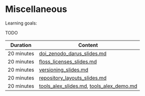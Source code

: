 # Miscellaneous

Learning goals:

TODO

| Duration | Content |
| --- | --- |
| 20 minutes | [doi_zenodo_darus_slides.md](https://github.com/Simulation-Software-Engineering/Lecture-Material/blob/main/06_miscellaneous/doi_zenodo_darus_slides.md) |
| 20 minutes | [floss_licenses_slides.md](https://github.com/Simulation-Software-Engineering/Lecture-Material/blob/main/06_miscellaneous/floss_licenses_slides.md) |
| 20 minutes | [versioning_slides.md](https://github.com/Simulation-Software-Engineering/Lecture-Material/blob/main/06_miscellaneous/versioning_slides.md) |
| 20 minutes | [repository_layouts_slides.md](https://github.com/Simulation-Software-Engineering/Lecture-Material/blob/main/06_miscellaneous/repository_layout_slides.md) |
| 20 minutes | [tools_alex_slides.md](https://github.com/Simulation-Software-Engineering/Lecture-Material/blob/main/06_miscellaneous/tools_alex_slides.md), [tools_alex_demo.md](https://github.com/Simulation-Software-Engineering/Lecture-Material/blob/main/06_miscellaneous/tools_alex_demo.md) |

